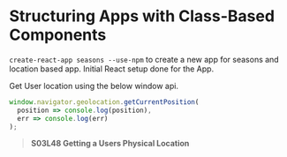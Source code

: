 # Structuring Apps with Class-Based Components

`create-react-app seasons --use-npm` to create a new app for seasons and location based app.
Initial React setup done for the App.

Get User location using the below window api.

```js
window.navigator.geolocation.getCurrentPosition(
  position => console.log(position),
  err => console.log(err)
);
```

> **S03L48 Getting a Users Physical Location**
